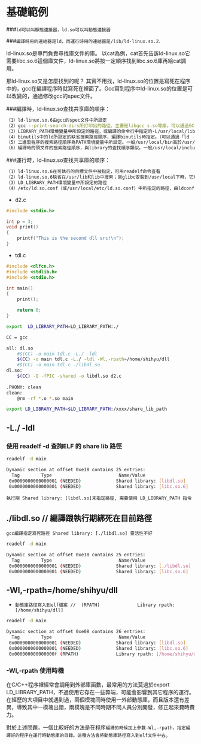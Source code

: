 # 基礎範例

###`ld可以叫靜態連接器，ld.so可以叫動態連接器`

###`編譯時用的連結器是ld，而運行時用的連結器是/lib/ld-linux.so.2`.

ld-linux.so是專門負責尋找庫文件的庫。
以cat為例，cat首先告訴ld-linux.so它需要libc.so.6這個庫文件，ld-linux.so將按一定順序找到libc.so.6庫再給cat調用。

那ld-linux.so又是怎麼找到的呢？
其實不用找，ld-linux.so的位置是寫死在程序中的，gcc在編譯程序時就寫死在裡面了。Gcc寫到程序中ld-linux.so的位置是可以改變的，通過修改gcc的spec文件。


###編譯時，ld-linux.so查找共享庫的順序：
```sh
（1）ld-linux.so.6由gcc的spec文件中所設定 
（2）gcc --print-search-dirs所打印出的路徑，主要是libgcc_s.so等庫。可以通過GCC_EXEC_PREFIX來設定 
（3）LIBRARY_PATH環境變量中所設定的路徑，或編譯的命令行中指定的-L/usr/local/lib 
（4）binutils中的ld所設定的缺省搜索路徑順序，編譯binutils時指定。（可以通過「ld --verbose | grep SEARCH」來查看） 
（5）二進製程序的搜索路徑順序為PATH環境變量中所設定。一般/usr/local/bin高於/usr/bin
（6）編譯時的頭文件的搜索路徑順序，與library的查找順序類似。一般/usr/local/include高於/usr/include
```

###運行時，ld-linux.so查找共享庫的順序：
```sh
（1）ld-linux.so.6在可執行的目標文件中被指定，可用readelf命令查看 
（2）ld-linux.so.6缺省在/usr/lib和lib中搜索；當glibc安裝到/usr/local下時，它查找/usr/local/lib
（3）LD_LIBRARY_PATH環境變量中所設定的路徑 
（4）/etc/ld.so.conf（或/usr/local/etc/ld.so.conf）中所指定的路徑，由ldconfig生成二進制的ld.so.cache中
```



- d2.c

```c
#include <stdio.h>

int p = 3;
void print()
{
    printf("This is the second dll src!\n");
}
```

- tdl.c

```c
#include <dlfcn.h>
#include <stdlib.h>
#include <stdio.h>

int main()
{
    print();

    return 0;
}
```

```sh
export  LD_LIBRARY_PATH=LD_LIBRARY_PATH:./

CC = gcc

all: dl.so 
	#$(CC) -o main tdl.c -L./ -ldl 
	$(CC) -o main tdl.c -L./ -ldl -Wl,-rpath=/home/shihyu/dll 
	#$(CC) -o main tdl.c ./libdl.so 
dl.so:
	$(CC) -O -fPIC -shared -o libdl.so d2.c 
       
.PHONY: clean
clean:                             
	@rm -rf *.o *.so main    
```

```sh
export LD_LIBRARY_PATH=$LD_LIBRARY_PATH:/xxxx/share_lib_path
```

## -L./ -ldl 


### 使用 readelf -d 查詢ELF 的 share lib 路徑 

```sh
readelf -d main  

Dynamic section at offset 0xe18 contains 25 entries:
  Tag        Type                         Name/Value
 0x0000000000000001 (NEEDED)             Shared library: [libdl.so]
 0x0000000000000001 (NEEDED)             Shared library: [libc.so.6]

```

`執行期 Shared library: [libdl.so]未指定路徑, 需要使用 LD_LIBRARY_PATH 指令`

## ./libdl.so // 編譯跟執行期綁死在目前路徑 

`gcc編譯指定寫死路徑 Shared library: [./libdl.so] 靈活性不好`

```sh
readelf -d main  

Dynamic section at offset 0xe18 contains 25 entries:
  Tag        Type                         Name/Value
 0x0000000000000001 (NEEDED)             Shared library: [./libdl.so]
 0x0000000000000001 (NEEDED)             Shared library: [libc.so.6]
```


## -Wl,-rpath=/home/shihyu/dll

- `動態庫路徑寫入到elf檔案 //  (RPATH)              Library rpath: [/home/shihyu/dll]`

```sh
readelf -d main 

Dynamic section at offset 0xe08 contains 26 entries:
  Tag        Type                         Name/Value
 0x0000000000000001 (NEEDED)             Shared library: [libdl.so]
 0x0000000000000001 (NEEDED)             Shared library: [libc.so.6]
 0x000000000000000f (RPATH)              Library rpath: [/home/shihyu/dll]
```


### -Wl,-rpath 使用時機
在C/C++程序裡經常會調用到外部庫函數，最常用的方法莫過於export LD_LIBRARY_PATH，不過使用它存在一些弊端，可能會影響到其它程序的運行。在經歷的大項目中就遇到過，兩個模塊同時使用一外部動態庫，而且版本還有差異，導致其中一模塊出錯，兩模塊是不同時期不同人員分別開發，修正起來費時費力。

對於上述問題，一個比較好的方法是在程序`編譯的時候加上參數-Wl,-rpath，指定編譯好的程序在運行時動態庫的目錄。這種方法會將動態庫路徑寫入到elf文件中去`。

